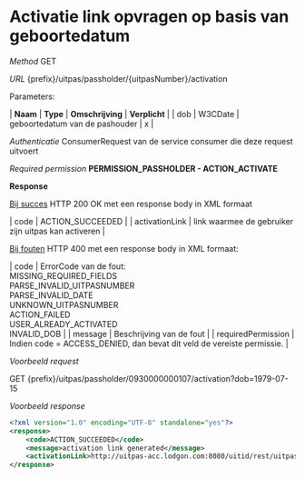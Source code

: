 ---
---

# Activatie link opvragen op basis van geboortedatum

_Method_
GET

_URL_
{prefix}/uitpas/passholder/{uitpasNumber}/activation

Parameters:

| **Naam** | **Type** | **Omschrijving** | **Verplicht** |
| dob | W3CDate | geboortedatum van de pashouder | x |

_Authenticatie_
ConsumerRequest van de service consumer die deze request uitvoert

_Required permission_
**PERMISSION_PASSHOLDER - ACTION_ACTIVATE**

**Response**

<u>Bij succes</u>
HTTP 200 OK met een response body in XML formaat

| code | ACTION_SUCCEEDED |
| activationLink | link waarmee de gebruiker zijn uitpas kan activeren |

<u>Bij fouten</u>
HTTP 400 met een response body in XML formaat:

| code | ErrorCode van de fout:<br>MISSING_REQUIRED_FIELDS<br>PARSE_INVALID_UITPASNUMBER<br>PARSE_INVALID_DATE<br>UNKNOWN_UITPASNUMBER<br>ACTION_FAILED<br>USER_ALREADY_ACTIVATED<br>INVALID_DOB |
| message | Beschrijving van de fout |
| requiredPermission | Indien code = ACCESS_DENIED, dan bevat dit veld de vereiste permissie. |

_Voorbeeld request_

GET {prefix}/uitpas/passholder/0930000000107/activation?dob=1979-07-15

_Voorbeeld response_


~~~xml
<?xml version="1.0" encoding="UTF-8" standalone="yes"?>
<response>
    <code>ACTION_SUCCEEDED</code>
    <message>activation link generated</message>
    <activationLink>http://uitpas-acc.lodgon.com:8080/uitid/rest/uitpas/activate/0930000000107/98bdd8b3f4e48d4c</activationLink>
</response>
~~~
